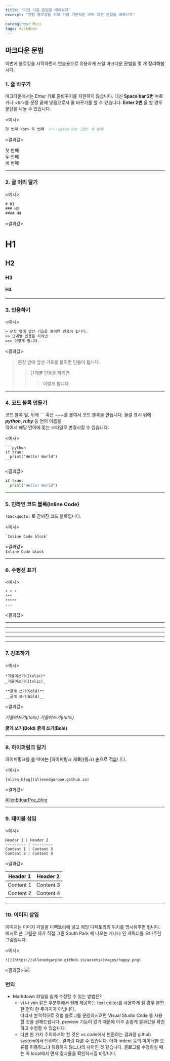 ```yaml
---
title: "마크 다운 문법을 배워보자"
excerpt: "깃헙 블로깅을 위해 가장 기본적인 마크 다운 문법을 배워보자"

cateogires: Misc
tags: markdown
---
```


## 마크다운 문법  
이번에 블로깅을 시작하면서 연습용으로 유용하게 쓰일 마크다운 문법을 몇 개 정리해봅시다.


### 1. 줄 바꾸기
  마크다운에서는 Enter 키로 줄바꾸기를 지원하지 않습니다. 대신 **Space bar 2번** 누르거나  \<br>를 문장 끝에
  넣음으로서 줄 바꾸기를 할 수 있습니다. **Enter 2번** 을 할 경우 문단을 나눌 수 있습니다.  

  \<예시\>
  ```html
  첫 번째 <br> 두 번째  <!--space bar 2번> 세 번째  
```  

 \<결과값\>

  첫 번째<br>두 번째  
  세 번째

 ---
### 2. 글 머리 달기

  \<예시\>
  ```html
  # H1
  ### H3
  #### H4
  ```

  \<결과값\>

# H1
## H2
### H3
#### H4

---

### 3. 인용하기

  \<예시\>
  ```html
  > 문장 앞에 앞선 기호를 붙이면 인용이 됩니다. 
  >> 단계별 인용을 하려면
  >>> 이렇게 합니다. 
  ```

  \<결과값\>
  > 문장 앞에 앞선 기호를 붙이면 인용이 됩니다. 
  >> 단계별 인용을 하려면
  >>> 이렇게 합니다. 

---
### 4. 코드 블록 만들기
  코드 블록 앞, 뒤에 \``` 혹은 \~~~를 붙여서 코드 블록을 만듭니다. 물결 표시 뒤에 ***python***, ***ruby*** 등 언어 이름을 <br>
  적어서 해당 언어에 맞는 스타일로 변경시킬 수 있습니다. 

  \<예시\>
  ~~~
  ```python
  if true:
    print("Hello! World")
  ```
  ~~~

  \<결과값\>
  ```python
  if true:
    print("Hello! World")
  ```

---
### 5. 인라인 코드 블록(Inline Code)
  `(backquote)` 로 감싸진 코드 블록입니다.   

  \<예시\>
  ```
  `Inline Code block`
  ```

  \<결과값\>  
   `Inline Code block`

---
### 6. 수평선 표기 

   \<예시\>
   ```
   * * *
   ***
   *****
   ---

   ```

   \<결과값\><br>

   * * *
   ***
   *****
   ---

---
### 7. 강조하기

   \<예시\>
   ```
   *기울여쓰기(Italic)*
   _기울여쓰기(Italic)_

   **굵게 쓰기(Bold)**
   __굵게 쓰기(Bold)__
   ```

   \<결과값\>

   *기울여쓰기(Italic)*
   _기울여쓰기(Italic)_

   **굵게 쓰기(Bold)**
   __굵게 쓰기(Bold)__

---
### 8. 하이퍼링크 달기
   하이퍼링크를 쓸 때에는 \[하이퍼링크 제목]\(링크) 순으로 적습니다. 
   
   \<예시\>
   ```
   [allen_blog](allenedgarpoe.github.io)
   ```

   \<결과값\>

   [AllenEdgarPoe_blog](allenedgarpoe.github.io)

---
### 9. 테이블 삽입

  \<예시\>
  ```
  Header 1 | Header 2
  --------- | ---------
  Content 1 | Content 3
  Content 2 | Content 4
  ```

  \<결과값\>

Header 1 | Header 2
  --------- | ---------
  Content 1 | Content 3
  Content 2 | Content 4

---
### 10. 이미지 삽입
이미지는 이미지 파일을 디렉토리에 넣고 해당 디렉토리의 위치를 명시해주면 됩니다. 예시로 쓴 그림은 제가 직접 그린
South Park 에 나오는 캐나다 인 캐릭터를 오마주한 그림입니다. 

  \<예시\>
  ```
  ![](https://allenedgarpoe.github.io/assets/images/happy.png)
  ```

  \<결과값\>
  ![](https://allenedgarpoe.github.io/assets/images/happy.png)



### 번외 
* Markdown 파일을 쉽게 수정할 수 있는 방법은? <br>
  - vi 나 vim 같은 우분투에서 원래 제공하는 text editor를 사용하게 될 경우 불편한 점이 한 두가지가 아닙니다. <br>
    따라서 본격적으로 깃헙 블로그를 운영하시려면 Visual Studio Code 를 사용할 것을 권해드립니다. preview 기능이 있기
    때문에 아주 손쉽게 결과값을 확인하고 수정할 수 있습니다. 
  - 다만 한 가지 주의하셔야 할 것은 vs code에서 반환하는 결과랑 github system에서 반환하는 결과랑 다를 수 있습니다.
    아마 indent 등의 마이너한 오류를 허용하느냐 허용하지 않느냐의 차이인 것 같습니다. 블로그를 수정하실 때는 
    꼭 local에서 먼저 결과물을 확인하시길 바랍니다. 